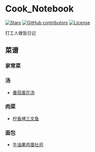 # Cook_Notebook
[![Stars](https://img.shields.io/github/stars/ysyisyourbrother/Cook_Notebook.svg)](https://github.com/ysyisyourbrother/Cook_Notebook/stargazers)
[![GitHub contributors](https://img.shields.io/github/contributors/ysyisyourbrother/Cook_Notebook)](https://github.com/ysyisyourbrother/Cook_Notebook/graphs/contributors)
[![License](https://img.shields.io/github/license/ysyisyourbrother/Cook_Notebook)](./LICENSE)

打工人做饭日记

## 菜谱

### 家常菜

### 汤

- [番茄蛋花汤](./dishes/soup/番茄蛋花汤/main.md)

### 肉菜

- [柠香烤三文鱼](./dishes/meat_dishes/柠香烤三文鱼/main.md)

### 面包

- [牛油果鸡蛋吐司](./dishes/bread/牛油果鸡蛋吐司/main.md)
